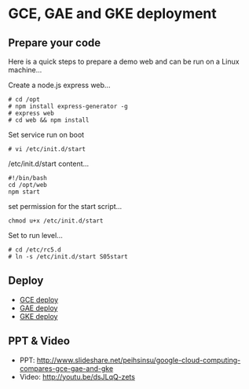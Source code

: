 # GCE, GAE and GKE deployment

## Prepare your code

Here is a quick steps to prepare a demo web and can be run on a Linux machine...

Create a node.js express web...

```
# cd /opt
# npm install express-generator -g
# express web
# cd web && npm install
```

Set service run on boot

```
# vi /etc/init.d/start
```

/etc/init.d/start content...

```
#!/bin/bash
cd /opt/web
npm start
```

set permission for the start script...

```
chmod u+x /etc/init.d/start
```

Set to run level...

```
# cd /etc/rc5.d
# ln -s /etc/init.d/start S05start
```

## Deploy

* [GCE deploy](GCE.md)
* [GAE deploy](GAE.md)
* [GKE deploy](GKE.md)

## PPT & Video

* PPT: http://www.slideshare.net/peihsinsu/google-cloud-computing-compares-gce-gae-and-gke
* Video: http://youtu.be/dsJLqQ-zets